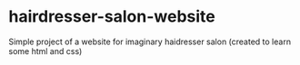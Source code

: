 # hairdresser-salon-website
Simple project of a website for imaginary haidresser salon (created to learn some html and css)
